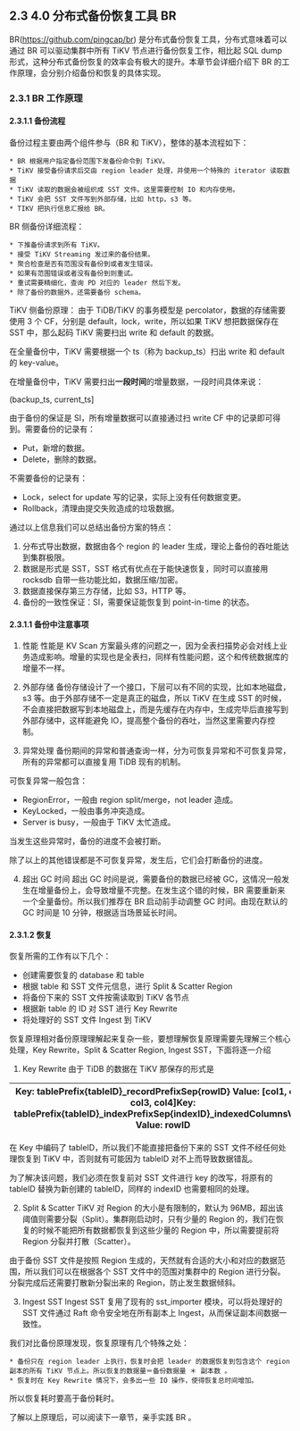 ## 2.3 4.0 分布式备份恢复工具 BR

BR(https://github.com/pingcap/br) 是分布式备份恢复工具，分布式意味着可以通过 BR 可以驱动集群中所有 TiKV 节点进行备份恢复工作，相比起 SQL dump 形式，这种分布式备份恢复的效率会有极大的提升。本章节会详细介绍下 BR 的工作原理，会分别介绍备份和恢复的具体实现。

### 2.3.1 BR 工作原理

#### 2.3.1.1 备份流程
备份过程主要由两个组件参与（BR 和 TiKV），整体的基本流程如下：

	* BR 根据用户指定备份范围下发备份命令到 TiKV。
	* TiKV 接受备份请求后交由 region leader 处理，并使用一个特殊的 iterator 读取数据
	* TiKV 读取的数据会被组织成 SST 文件。这里需要控制 IO 和内存使用。
	* TiKV 会把 SST 文件写到外部存储，比如 http，s3 等。
	* TIKV 把执行信息汇报给 BR。

BR 侧备份详细流程：

	* 下推备份请求到所有 TiKV。
	* 接受 TiKV Streaming 发过来的备份结果。
	* 聚合检查是否有范围没有备份到或者发生错误。
	* 如果有范围错误或者没有备份到则重试。
	* 重试需要精细化，查询 PD 对应的 leader 然后下发。
	* 除了备份的数据外，还需要备份 schema。

TiKV 侧备份原理：
由于 TiDB/TiKV 的事务模型是 percolator，数据的存储需要使用 3 个 CF，分别是 default，lock，write，所以如果 TiKV 想把数据保存在 SST 中，那么起码 TiKV 需要扫出 write 和 default 的数据。

在全量备份中，TiKV 需要根据一个 ts（称为 backup_ts）扫出 write 和 default 的 key-value。

在增量备份中，TiKV 需要扫出**一段时间**的增量数据，一段时间具体来说：

(backup_ts, current_ts]

由于备份的保证是 SI，所有增量数据可以直接通过扫 write CF 中的记录即可得到。需要备份的记录有：

* Put，新增的数据。
* Delete，删除的数据。

不需要备份的记录有：

* Lock，select for update 写的记录，实际上没有任何数据变更。
* Rollback，清理由提交失败造成的垃圾数据。

通过以上信息我们可以总结出备份方案的特点：

1. 分布式导出数据，数据由各个 region 的 leader 生成，理论上备份的吞吐能达到集群极限。
2. 数据是形式是 SST，SST 格式有优点在于能快速恢复，同时可以直接用 rocksdb 自带一些功能比如，数据压缩/加密。
3. 数据直接保存第三方存储，比如 S3，HTTP 等。
4. 备份的一致性保证：SI，需要保证能恢复到 point-in-time 的状态。

#### 2.3.1.1 备份中注意事项

1. 性能
性能是 KV Scan 方案最头疼的问题之一，因为全表扫描势必会对线上业务造成影响。增量的实现也是全表扫，同样有性能问题，这个和传统数据库的增量不一样。

2. 外部存储
备份存储设计了一个接口，下层可以有不同的实现，比如本地磁盘，s3 等。由于外部存储不一定是真正的磁盘，所以 TiKV 在生成 SST 的时候，不会直接把数据写到本地磁盘上，而是先缓存在内存中，生成完毕后直接写到外部存储中，这样能避免 IO，提高整个备份的吞吐，当然这里需要内存控制。

3. 异常处理
备份期间的异常和普通查询一样，分为可恢复异常和不可恢复异常，所有的异常都可以直接复用 TiDB 现有的机制。

可恢复异常一般包含：

* RegionError，一般由 region split/merge，not leader 造成。
* KeyLocked，一般由事务冲突造成。
* Server is busy，一般由于 TiKV 太忙造成。

当发生这些异常时，备份的进度不会被打断。

除了以上的其他错误都是不可恢复异常，发生后，它们会打断备份的进度。

4. 超出 GC 时间
超出 GC 时间是说，需要备份的数据已经被 GC，这情况一般发生在增量备份上，会导致增量不完整。在发生这个错的时候，BR 需要重新来一个全量备份。所以我们推荐在 BR 启动前手动调整 GC 时间。由现在默认的 GC 时间是 10 分钟，根据适当场景延长时间。

#### 2.3.1.2 恢复
恢复所需的工作有以下几个：

* 创建需要恢复的 database 和 table
* 根据 table 和 SST 文件元信息，进行 Split & Scatter Region
* 将备份下来的 SST 文件按需读取到 TiKV 各节点
* 根据新 table 的 ID 对 SST 进行 Key Rewrite
* 将处理好的 SST 文件 Ingest 到 TiKV

恢复原理相对备份原理理解起来复杂一些，要想理解恢复原理需要先理解三个核心处理，Key Rewrite，Split & Scatter Region, Ingest SST，下面将逐一介绍

1. Key Rewrite
由于 TiDB 的数据在 TiKV 那保存的形式是

| Key: tablePrefix{tableID}_recordPrefixSep{rowID}  Value: [col1, col2, col3, col4]Key: tablePrefix{tableID}_indexPrefixSep{indexID}_indexedColumnsValue  Value: rowID   | 
|----|

在 Key 中编码了 tableID，所以我们不能直接把备份下来的 SST 文件不经任何处理恢复到 TiKV 中，否则就有可能因为 tableID 对不上而导致数据错乱。

为了解决该问题，我们必须在恢复前对 SST 文件进行 key 的改写，将原有的 tableID 替换为新创建的 tableID，同样的 indexID 也需要相同的处理。

2. Split & Scatter
TiKV 对 Region 的大小是有限制的，默认为 96MB，超出该阈值则需要分裂（Split）。集群刚启动时，只有少量的 Region 的，我们在恢复的时候不能把所有数据都恢复到这些少量的 Region 中，所以需要提前将 Region 分裂并打散（Scatter）。

由于备份 SST 文件是按照 Region 生成的，天然就有合适的大小和对应的数据范围，所以我们可以在根据各个 SST 文件中的范围对集群中的 Region 进行分裂。分裂完成后还需要打散新分裂出来的 Region，防止发生数据倾斜。

3. Ingest SST
Ingest SST 复用了现有的 sst_importer 模块，可以将处理好的 SST 文件通过 Raft 命令安全地在所有副本上 Ingest，从而保证副本间数据一致性。

我们对比备份原理发现，恢复原理有几个特殊之处：

	* 备份只在 region leader 上执行，恢复时会把 leader 的数据恢复到包含这个 region 副本的所有 TiKV 节点上。所以恢复的数据量＝备份数据量 ＊ 副本数 。
	* 恢复时在 Key Rewrite 情况下，会多出一些 IO 操作，使得恢复总时间增加。

所以恢复耗时要高于备份耗时。

了解以上原理后，可以阅读下一章节，亲手实践 BR 。

